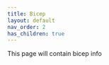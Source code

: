 ```yaml
---
title: Bicep
layout: default
nav_order: 2
has_children: true
---
```


This page will contain bicep info

